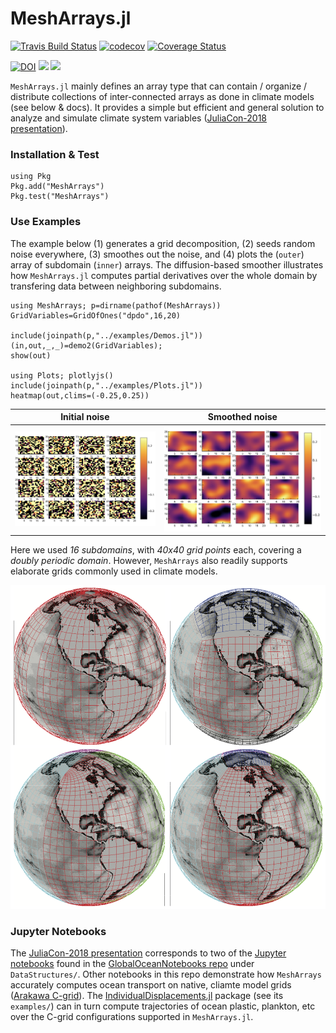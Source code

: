 # MeshArrays.jl


[![Travis Build Status](https://travis-ci.org/juliaclimate/MeshArrays.jl.svg?branch=master)](https://travis-ci.org/juliaclimate/MeshArrays.jl)
[![codecov](https://codecov.io/gh/juliaclimate/MeshArrays.jl/branch/master/graph/badge.svg)](https://codecov.io/gh/juliaclimate/MeshArrays.jl)
[![Coverage Status](https://coveralls.io/repos/github/juliaclimate/MeshArrays.jl/badge.svg?branch=master)](https://coveralls.io/github/juliaclimate/MeshArrays.jl?branch=master)

[![DOI](https://zenodo.org/badge/143987632.svg)](https://zenodo.org/badge/latestdoi/143987632)
[![](https://img.shields.io/badge/docs-stable-blue.svg)](https://juliaclimate.github.io/MeshArrays.jl/stable)
[![](https://img.shields.io/badge/docs-dev-blue.svg)](https://juliaclimate.github.io/MeshArrays.jl/dev)

`MeshArrays.jl` mainly defines an array type that can contain / organize / distribute collections of inter-connected arrays as done in climate models (see below & docs). It provides a simple but efficient and general solution to analyze and simulate climate system variables ([JuliaCon-2018 presentation](https://youtu.be/RDxAy_zSUvg)).

### Installation & Test

```
using Pkg
Pkg.add("MeshArrays")
Pkg.test("MeshArrays")
```

### Use Examples

The example below (1) generates a grid decomposition, (2) seeds random noise everywhere, (3) smoothes out the noise, and (4) plots the (`outer`) array of subdomain (`inner`) arrays. The diffusion-based smoother illustrates how `MeshArrays.jl` computes partial derivatives over the whole domain by transfering data between neighboring subdomains. 

```
using MeshArrays; p=dirname(pathof(MeshArrays))
GridVariables=GridOfOnes("dpdo",16,20)

include(joinpath(p,"../examples/Demos.jl"))
(in,out,_,_)=demo2(GridVariables);
show(out)

using Plots; plotlyjs()
include(joinpath(p,"../examples/Plots.jl"))
heatmap(out,clims=(-0.25,0.25))
```

Initial noise           |  Smoothed noise 
:------------------------------:|:---------------------------------:
![](docs/images/noise_raw_16tiles.png)  |  ![](docs/images/noise_smooth_16tiles.png)

Here we used _16 subdomains_, with _40x40 grid points_ each, covering a _doubly periodic domain_. However, `MeshArrays` also readily supports elaborate grids commonly used in climate models.

![](docs/images/sphere_all.png)

### Jupyter Notebooks

The [JuliaCon-2018 presentation](https://youtu.be/RDxAy_zSUvg) corresponds to two of the [Jupyter notebooks](https://en.wikipedia.org/wiki/Project_Jupyter) found in the [GlobalOceanNotebooks repo](https://github.com/gaelforget/MeshArrayNotebooks.git) under `DataStructures/`. Other notebooks in this repo demonstrate how `MeshArrays` accurately computes ocean transport on native, cliamte model grids ([Arakawa C-grid](https://en.wikipedia.org/wiki/Arakawa_grids)). The [IndividualDisplacements.jl](https://github.com/gaelforget/IndividualDisplacements.jl) package (see its `examples/`) can in turn compute trajectories of ocean plastic, plankton, etc over the C-grid configurations supported in `MeshArrays.jl`.



